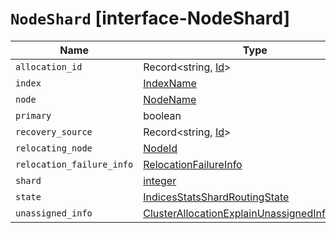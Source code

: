 # `NodeShard` [interface-NodeShard]

| Name | Type | Description |
| - | - | - |
| `allocation_id` | Record<string, [Id](./Id.md)> | &nbsp; |
| `index` | [IndexName](./IndexName.md) | &nbsp; |
| `node` | [NodeName](./NodeName.md) | &nbsp; |
| `primary` | boolean | &nbsp; |
| `recovery_source` | Record<string, [Id](./Id.md)> | &nbsp; |
| `relocating_node` | [NodeId](./NodeId.md) | null | &nbsp; |
| `relocation_failure_info` | [RelocationFailureInfo](./RelocationFailureInfo.md) | &nbsp; |
| `shard` | [integer](./integer.md) | &nbsp; |
| `state` | [IndicesStatsShardRoutingState](./IndicesStatsShardRoutingState.md) | &nbsp; |
| `unassigned_info` | [ClusterAllocationExplainUnassignedInformation](./ClusterAllocationExplainUnassignedInformation.md) | &nbsp; |
